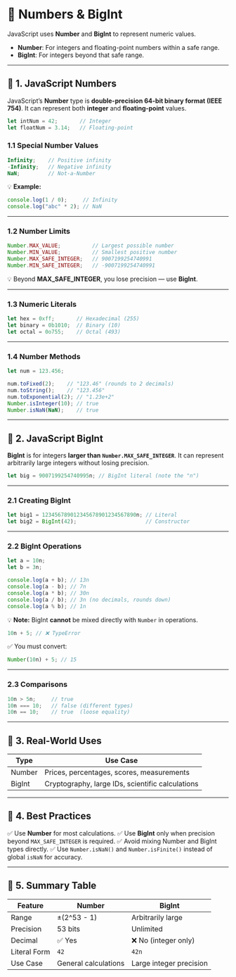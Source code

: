 # 🎯  Numbers & BigInt 

JavaScript uses **Number** and **BigInt** to represent numeric values.

* **Number**: For integers and floating-point numbers within a safe range.
* **BigInt**: For integers beyond that safe range.

---

## 📌 1. JavaScript Numbers

JavaScript’s **Number** type is **double-precision 64-bit binary format (IEEE 754)**.
It can represent both **integer** and **floating-point** values.

```js
let intNum = 42;       // Integer
let floatNum = 3.14;   // Floating-point
```

### **1.1 Special Number Values**

```js
Infinity;    // Positive infinity
-Infinity;   // Negative infinity
NaN;         // Not-a-Number
```

💡 **Example:**

```js
console.log(1 / 0);     // Infinity
console.log("abc" * 2); // NaN
```

---

### **1.2 Number Limits**

```js
Number.MAX_VALUE;          // Largest possible number
Number.MIN_VALUE;          // Smallest positive number
Number.MAX_SAFE_INTEGER;   // 9007199254740991
Number.MIN_SAFE_INTEGER;   // -9007199254740991
```

💡 Beyond **MAX\_SAFE\_INTEGER**, you lose precision — use **BigInt**.

---

### **1.3 Numeric Literals**

```js
let hex = 0xff;       // Hexadecimal (255)
let binary = 0b1010;  // Binary (10)
let octal = 0o755;    // Octal (493)
```

---

### **1.4 Number Methods**

```js
let num = 123.456;

num.toFixed(2);    // "123.46" (rounds to 2 decimals)
num.toString();    // "123.456"
num.toExponential(2); // "1.23e+2"
Number.isInteger(10); // true
Number.isNaN(NaN);    // true
```

---

## 📌 2. JavaScript BigInt

**BigInt** is for integers **larger than `Number.MAX_SAFE_INTEGER`**.
It can represent arbitrarily large integers without losing precision.

```js
let big = 9007199254740995n; // BigInt literal (note the "n")
```

---

### **2.1 Creating BigInt**

```js
let big1 = 123456789012345678901234567890n; // Literal
let big2 = BigInt(42);                      // Constructor
```

---

### **2.2 BigInt Operations**

```js
let a = 10n;
let b = 3n;

console.log(a + b); // 13n
console.log(a - b); // 7n
console.log(a * b); // 30n
console.log(a / b); // 3n (no decimals, rounds down)
console.log(a % b); // 1n
```

💡 **Note:** BigInt **cannot** be mixed directly with `Number` in operations.

```js
10n + 5; // ❌ TypeError
```

✅ You must convert:

```js
Number(10n) + 5; // 15
```

---

### **2.3 Comparisons**

```js
10n > 5n;     // true
10n === 10;   // false (different types)
10n == 10;    // true  (loose equality)
```

---

## 📌 3. Real-World Uses

| Type   | Use Case                                         |
| ------ | ------------------------------------------------ |
| Number | Prices, percentages, scores, measurements        |
| BigInt | Cryptography, large IDs, scientific calculations |

---

## 📌 4. Best Practices

✅ Use **Number** for most calculations.
✅ Use **BigInt** only when precision beyond `MAX_SAFE_INTEGER` is required.
✅ Avoid mixing Number and BigInt types directly.
✅ Use `Number.isNaN()` and `Number.isFinite()` instead of global `isNaN` for accuracy.

---

## 📌 5. Summary Table

| Feature      | Number               | BigInt                  |
| ------------ | -------------------- | ----------------------- |
| Range        | ±(2^53 - 1)          | Arbitrarily large       |
| Precision    | 53 bits              | Unlimited               |
| Decimal      | ✅ Yes                | ❌ No (integer only)     |
| Literal Form | `42`                 | `42n`                   |
| Use Case     | General calculations | Large integer precision |
